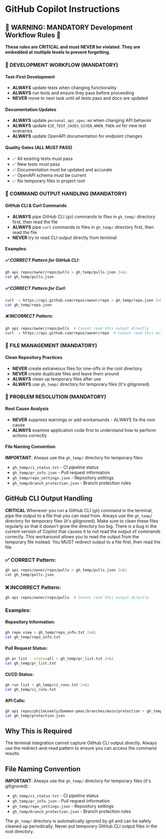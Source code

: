 # GitHub Copilot Instructions

## 🚨 WARNING: MANDATORY Development Workflow Rules 🚨

**These rules are CRITICAL and must NEVER be violated. They are embedded at multiple levels to prevent forgetting.**

### 🔴 DEVELOPMENT WORKFLOW (MANDATORY)

#### Test-First Development
- **ALWAYS** update tests when changing functionality
- **ALWAYS** run tests and ensure they pass before proceeding
- **NEVER** move to next task until all tests pass and docs are updated

#### Documentation Updates
- **ALWAYS** update `personal_api_spec.md` when changing API behavior
- **ALWAYS** update `E2E_TEST_CASES_GIVEN_WHEN_THEN.md` for new test scenarios
- **ALWAYS** update OpenAPI documentation for endpoint changes

#### Quality Gates (ALL MUST PASS)
- ✅ All existing tests must pass
- ✅ New tests must pass
- ✅ Documentation must be updated and accurate
- ✅ OpenAPI schema must be current
- ✅ No temporary files in project root

### 🔴 COMMAND OUTPUT HANDLING (MANDATORY)

#### GitHub CLI & Curl Commands
- **ALWAYS** pipe GitHub CLI (`gh`) commands to files in `gh_temp/` directory first, then read the file
- **ALWAYS** pipe `curl` commands to files in `gh_temp/` directory first, then read the file
- **NEVER** try to read CLI output directly from terminal

#### Examples:

##### ✅ CORRECT Pattern for GitHub CLI:
```bash
gh api repos/owner/repo/pulls > gh_temp/pulls.json 2>&1
cat gh_temp/pulls.json
```

##### ✅ CORRECT Pattern for Curl:
```bash
curl -s https://api.github.com/repos/owner/repo > gh_temp/repo.json 2>&1
cat gh_temp/repo.json
```

##### ❌ INCORRECT Pattern:
```bash
gh api repos/owner/repo/pulls  # Cannot read this output directly
curl -s https://api.github.com/repos/owner/repo  # Cannot read this output directly
```

### 🔴 FILE MANAGEMENT (MANDATORY)

#### Clean Repository Practices
- **NEVER** create extraneous files for one-offs in the root directory
- **NEVER** create duplicate files and leave them around
- **ALWAYS** clean up temporary files after use
- **ALWAYS** use `gh_temp/` directory for temporary files (it's gitignored)

### 🔴 PROBLEM RESOLUTION (MANDATORY)

#### Root Cause Analysis
- **NEVER** suppress warnings or add workarounds - ALWAYS fix the root cause
- **ALWAYS** examine application code first to understand how to perform actions correctly

#### File Naming Convention
**IMPORTANT**: Always use the `gh_temp/` directory for temporary files:
- `gh_temp/ci_status.txt` - CI pipeline status
- `gh_temp/pr_info.json` - Pull request information
- `gh_temp/repo_settings.json` - Repository settings
- `gh_temp/branch_protection.json` - Branch protection rules

## GitHub CLI Output Handling

**CRITICAL** Whenever you run a GitHub CLI (`gh`) command in the terminal, pipe the output to a file that you can read from. Always use the `gh_temp/` directory for temporary files (it's gitignored). Make sure to clean these files regularly so that it doesn't grow the directory too big. There is a bug in the current version of Copilot that causes it to not read the output of commands correctly. This workaround allows you to read the output from the temporary file instead. You MUST redirect output to a file first, then read the file.

### ✅ CORRECT Pattern:
```bash
gh api repos/owner/repo/pulls > gh_temp/pulls.json 2>&1
cat gh_temp/pulls.json
```

### ❌ INCORRECT Pattern:
```bash
gh api repos/owner/repo/pulls  # Cannot read this output directly
```

### Examples:

#### Repository Information:
```bash
gh repo view > gh_temp/repo_info.txt 2>&1
cat gh_temp/repo_info.txt
```

#### Pull Request Status:
```bash
gh pr list --state=all > gh_temp/pr_list.txt 2>&1
cat gh_temp/pr_list.txt
```

#### CI/CD Status:
```bash
gh run list > gh_temp/ci_runs.txt 2>&1
cat gh_temp/ci_runs.txt
```

#### API Calls:
```bash
gh api repos/philmcneely/Daemon-pmac/branches/main/protection > gh_temp/protection.json 2>&1
cat gh_temp/protection.json
```

## Why This is Required

The terminal integration cannot capture GitHub CLI output directly. Always use the redirect-and-read pattern to ensure you can access the command results.

## File Naming Convention

**IMPORTANT**: Always use the `gh_temp/` directory for temporary files (it's gitignored):

- `gh_temp/ci_status.txt` - CI pipeline status
- `gh_temp/pr_info.json` - Pull request information
- `gh_temp/repo_settings.json` - Repository settings
- `gh_temp/branch_protection.json` - Branch protection rules

The `gh_temp/` directory is automatically ignored by git and can be safely cleaned up periodically. Never put temporary GitHub CLI output files in the root directory.
